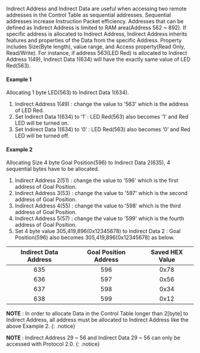 Indirect Address and Indirect Data are useful when accessing two remote addresses in the Control Table as sequential addresses. Sequential addresses increase Instruction Packet efficiency. Addresses that can be defined as Indirect Address is limited to RAM area(Address 562 ~ 892).
If specific address is allocated to Indirect Address, Indirect Address inherits features and properties of the Data from the specific Address. Property includes Size(Byte length), value range, and Access property(Read Only, Read/Write). For instance, if address 563(LED Red) is allocated to Indirect Address 1(49), Indirect Data 1(634) will have the exactly same value of LED Red(563).

#### Example 1
Allocating 1 byte LED(563) to Indirect Data 1(634).
1. Indirect Address 1(49) : change the value to '563' which is the address of LED Red.
2. Set Indirect Data 1(634) to ‘1’ : LED Red(563) also becomes '1' and Red LED will be turned on.
3. Set Indirect Data 1(634) to ‘0’ : LED Red(563) also becomes ‘0’ and Red LED will be turned off.

#### Example 2
Allocating Size 4 byte Goal Position(596) to Indirect Data 2(635), 4 sequential bytes have to be allocated.
1. Indirect Address 2(51) : change the value to '596' which is the first address of Goal Position.
2. Indirect Address 3(53) : change the value to '597' which is the second address of Goal Position.
3. Indirect Address 4(55) : change the value to '598' which is the third address of Goal Position.
4. Indirect Address 5(57) : change the value to '599' which is the fourth address of Goal Position.
5. Set 4 byte value 305,419,896(0x12345678) to Indirect Data 2 : Goal Position(596) also becomes 305,419,896(0x12345678) as below.

| Indirect Data Address | Goal Position Address | Saved HEX Value |
|:---------------------:|:---------------------:|:---------------:|
|          635          |          596          |      0x78       |
|          636          |          597          |      0x56       |
|          637          |          598          |      0x34       |
|          638          |          599          |      0x12       |


**NOTE** : In order to allocate Data in the Control Table longer than 2[byte] to Indirect Address, all address must be allocated to Indirect Address like the above Example 2.
{: .notice}

**NOTE** : Indirect Address 29 ~ 56 and Indirect Data 29 ~ 56 can only be accessed with Protocol 2.0.
{: .notice}
